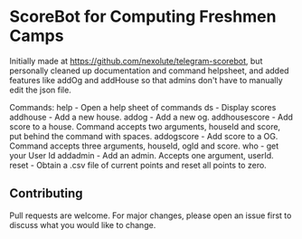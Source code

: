 # ScoreBot for Computing Freshmen Camps 

Initially made at https://github.com/nexolute/telegram-scorebot, but personally cleaned up documentation and command helpsheet, and added features like addOg and addHouse so that admins don't have to manually edit the json file.

Commands:
help - Open a help sheet of commands 
ds - Display scores
addhouse - Add a new house.
addog - Add a new og.
addhousescore - Add score to a house. Command accepts two arguments, houseId and score, put behind the command with spaces. 
addogscore - Add score to a OG. Command accepts three arguments, houseId, ogId and score. 
who - get your User Id
addadmin - Add an admin. Accepts one argument, userId. 
reset - Obtain a .csv file of current points and reset all points to zero.

## Contributing
Pull requests are welcome. For major changes, please open an issue first to discuss what you would like to change.
